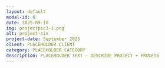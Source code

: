 ```yaml
---
layout: default
modal-id: 6
date: 2025-09-10
img: projectpic3-1.png
alt: project-six
project-date: September 2025
client: PLACEHOLDER CLIENT
category: PLACEHOLDER CATEGORY
description: PLACEHOLDER TEXT - DESCRIBE PROJECT + PROCESS
---
```

